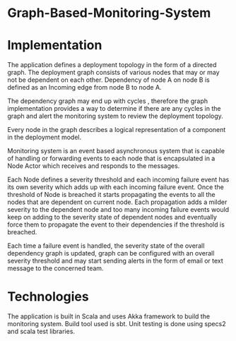 Graph-Based-Monitoring-System
=============================

# Implementation

The application defines a deployment topology in the form of a directed graph. The deployment graph consists of various nodes that
may or may not be dependent on each other.
Dependency of node A on node B is defined as an Incoming edge from node B to node A.

The dependency graph may end up with cycles , therefore the graph implementation provides a way to determine if there are any cycles
in the graph and alert the monitoring system to review the deployment topology.

Every node in the graph describes a logical representation of a component in the deployment model. 

Monitoring system is an event based asynchronous system that is capable of handling or forwarding events to each node that is encapsulated
in a Node Actor which receives and responds to the messages.

Each Node defines a severity threshold and each incoming failure event has its own severity which adds up with each incoming failure event.
Once the threshold of Node is breached it starts propagating the events to all the nodes that are dependent on current node. Each propagation adds
a milder severity to the dependent node and too many incoming failure events would keep on adding to the severity state of dependent nodes
and eventually force them to propagate the event to their dependencies if the threshold is breached.

Each time a failure event is handled, the severity state of the overall dependency graph is updated, graph can be configured with an overall
severity threshold and may start sending alerts in the form of email or text message to the concerned team. 

# Technologies

The application is built in Scala and uses Akka framework to build the monitoring system. Build tool used is sbt.
Unit testing is done using specs2 and scala test libraries.